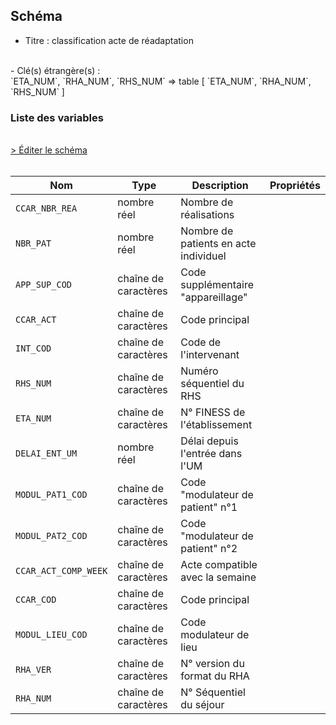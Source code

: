 ## Schéma

- Titre : classification acte de réadaptation
<br />
- Clé(s) étrangère(s) : <br />
`ETA_NUM`, `RHA_NUM`, `RHS_NUM` => table <PreviewPage text="T_SSRaaB" link="/tables/T_SSRaaB" /> [ `ETA_NUM`, `RHA_NUM`, `RHS_NUM` ]<br />

### Liste des variables
<br />
<div>
    <a href="https://gitlab.com/healthdatahub/schema-snds/edit/master/schemas/PMSI/PMSI%20SSR/T_SSRaaCCAR.json"  
    arget="_blank" rel="noopener noreferrer">> Éditer le schéma</a>
    <OutboundLink />
</div>
<br />

Nom|Type|Description|Propriétés
-|-|-|-
`CCAR_NBR_REA`|nombre réel|Nombre de réalisations||
`NBR_PAT`|nombre réel|Nombre de patients en acte individuel||
`APP_SUP_COD`|chaîne de caractères|Code supplémentaire &quot;appareillage&quot;||
`CCAR_ACT`|chaîne de caractères|Code principal||
`INT_COD`|chaîne de caractères|Code de l&#x27;intervenant||
`RHS_NUM`|chaîne de caractères|Numéro séquentiel du RHS||
`ETA_NUM`|chaîne de caractères|N° FINESS de l&#x27;établissement||
`DELAI_ENT_UM`|nombre réel|Délai depuis l&#x27;entrée dans l&#x27;UM||
`MODUL_PAT1_COD`|chaîne de caractères|Code &quot;modulateur de patient&quot; n°1||
`MODUL_PAT2_COD`|chaîne de caractères|Code &quot;modulateur de patient&quot; n°2||
`CCAR_ACT_COMP_WEEK`|chaîne de caractères|Acte compatible avec  la semaine||
`CCAR_COD`|chaîne de caractères|Code principal||
`MODUL_LIEU_COD`|chaîne de caractères|Code modulateur de lieu||
`RHA_VER`|chaîne de caractères|N° version du format du RHA||
`RHA_NUM`|chaîne de caractères|N° Séquentiel du séjour||

